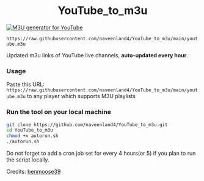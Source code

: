 
<h1 align="center"> YouTube_to_m3u </h1>

[![M3U generator for YouTube](https://github.com/naveenland4/YouTube_to_m3u/actions/workflows/m3u_Generator.yml/badge.svg)](https://github.com/naveenland4/YouTube_to_m3u/actions/workflows/m3u_Generator.yml)

`https://raw.githubusercontent.com/naveenland4/YouTube_to_m3u/main/youtube.m3u`

Updated m3u links of YouTube live channels, **auto-updated every hour**.


### Usage
Paste this URL: `https://raw.githubusercontent.com/naveenland4/YouTube_to_m3u/main/youtube.m3u` to any player which supports M3U playlists

### Run the tool on your local machine
``` bash
git clone https://github.com/naveenland4/YouTube_to_m3u.git
cd YouTube_to_m3u
chmod +x autorun.sh
./autorun.sh
```

Do not forget to add a cron job set for every 4 hours(or 5) if you plan to run the script locally.

Credits: [benmoose39](https://github.com/benmoose39)
